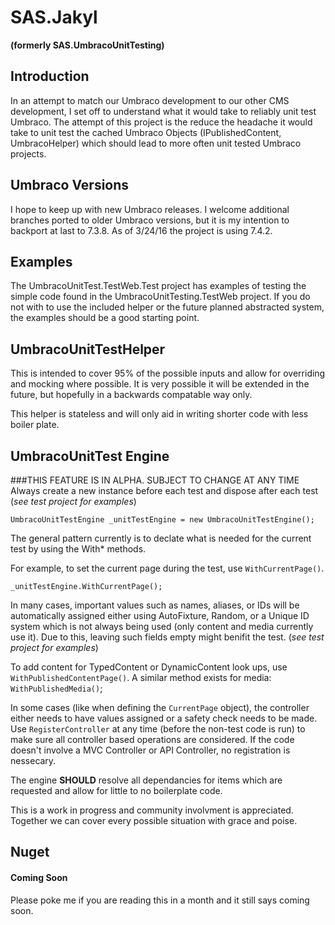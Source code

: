 # SAS.Jakyl 
**(formerly SAS.UmbracoUnitTesting)**

## Introduction

In an attempt to match our Umbraco development to our other CMS development, 
I set off to understand what it would take to reliably unit test Umbraco. 
The attempt of this project is the reduce the headache it would take to unit 
test the cached Umbraco Objects (IPublishedContent, UmbracoHelper) which 
should lead to more often unit tested Umbraco projects.

## Umbraco Versions

I hope to keep up with new Umbraco releases. I welcome additional branches ported
to older Umbraco versions, but it is my intention to backport at last to 7.3.8.
As of 3/24/16 the project is using 7.4.2.

## Examples

The UmbracoUnitTest.TestWeb.Test project has examples of testing the simple
code found in the UmbracoUnitTesting.TestWeb project. If you do not with to
use the included helper or the future planned abstracted system, the examples
should be a good starting point.

## UmbracoUnitTestHelper

This is intended to cover 95% of the possible inputs and allow for overriding 
and mocking where possible. It is very possible it will be extended in the 
future, but hopefully in a backwards compatable way only.

This helper is stateless and will only aid in writing shorter code with
less boiler plate.

## UmbracoUnitTest Engine

###THIS FEATURE IS IN ALPHA. SUBJECT TO CHANGE AT ANY TIME
Always create a new instance before each test and dispose after each test 
(*see test project for examples*)

`
UmbracoUnitTestEngine _unitTestEngine = new UmbracoUnitTestEngine();
`

The general pattern currently is to declate what is needed for the current 
test by using the With* methods.

For example, to set the current page during the test, use `WithCurrentPage()`. 

`
_unitTestEngine.WithCurrentPage();
`

In many cases, important values such as names, aliases, or IDs will be 
automatically assigned either using AutoFixture, Random, or a Unique ID 
system which is not always being used (only content and media currently use it).
Due to this, leaving such fields empty might benifit the test. 
(*see test project for examples*)

To add content for TypedContent or DynamicContent look ups, use 
`WithPublishedContentPage()`. A similar method exists for media: `WithPublishedMedia()`;

In some cases (like when defining the `CurrentPage` object), the controller 
either needs to have values assigned or a safety check needs to be made.
Use `RegisterController` at any time (before the non-test code is run)
to make sure all controller based operations are considered. If the code
doesn't involve a MVC Controller or API Controller, no registration is
nessecary. 

The engine **SHOULD** resolve all dependancies for items which are 
requested and allow for little to no boilerplate code.

This is a work in progress and community involvment is appreciated. 
Together we can cover every possible situation with grace and poise.

## Nuget

#### Coming Soon

Please poke me if you are reading this in a month and it still says coming soon. 

